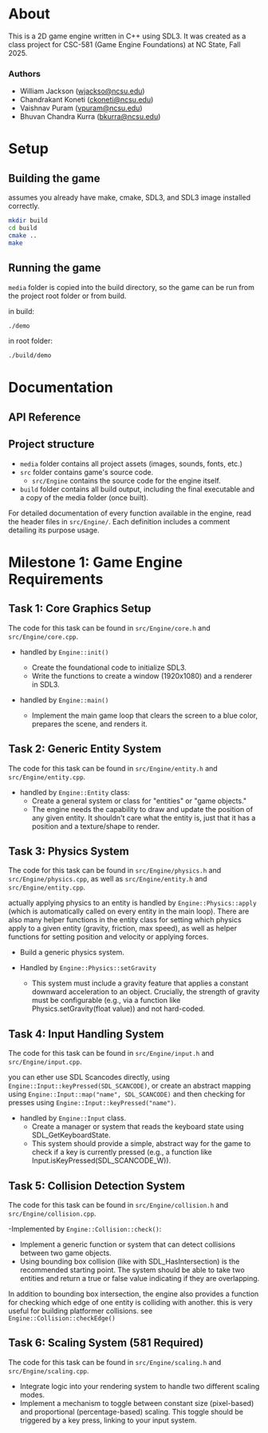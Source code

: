 # About
This is a 2D game engine written in C++ using SDL3.
It was created as a class project for CSC-581 (Game Engine Foundations) at NC State, Fall 2025.

### Authors
- William Jackson (wjackso@ncsu.edu)
- Chandrakant Koneti (ckoneti@ncsu.edu)
- Vaishnav Puram (vpuram@ncsu.edu)
- Bhuvan Chandra Kurra (bkurra@ncsu.edu)


# Setup

## Building the game

assumes you already have make, cmake, SDL3, and SDL3 image installed correctly.

```bash
mkdir build
cd build
cmake ..
make
```

## Running the game

`media` folder is copied into the build directory, so the game can be run from the project root folder or from build.

in build:
```bash
./demo
```

in root folder:
```bash
./build/demo
```
# Documentation

## API Reference

## Project structure

- `media` folder contains all project assets (images, sounds, fonts, etc.)
- `src` folder contains game's source code.
  - `src/Engine` contains the source code for the engine itself.
- `build` folder contains all build output, including the final executable and a copy of the media folder (once built).

For detailed documentation of every function available in the engine, read the header files in `src/Engine/`. Each definition includes a comment detailing its purpose usage.


# Milestone 1: Game Engine Requirements

## Task 1: Core Graphics Setup

The code for this task can be found in `src/Engine/core.h` and `src/Engine/core.cpp`.

- handled by `Engine::init()`
  - Create the foundational code to initialize SDL3.
  - Write the functions to create a window (1920x1080) and a renderer in SDL3.

- handled by `Engine::main()`
  - Implement the main game loop that clears the screen to a blue color, prepares the scene, and renders it.

## Task 2: Generic Entity System

The code for this task can be found in `src/Engine/entity.h` and `src/Engine/entity.cpp`.

- handled by `Engine::Entity` class:
  - Create a general system or class for "entities" or "game objects."
  - The engine needs the capability to draw and update the position of any given entity. It shouldn't care what the entity is, just that it has a position and a texture/shape to render.

## Task 3: Physics System

The code for this task can be found in `src/Engine/physics.h` and `src/Engine/physics.cpp`, as well as `src/Engine/entity.h` and `src/Engine/entity.cpp`.

actually applying physics to an entity is handled by `Engine::Physics::apply` (which is automatically called on every entity in the main loop).
There are also many helper functions in the entity class for setting which physics apply to a given entity (gravity, friction, max speed),
as well as helper functions for setting position and velocity or applying forces.

- Build a generic physics system.

- Handled by `Engine::Physics::setGravity`
  - This system must include a gravity feature that applies a constant downward acceleration to an object.
  Crucially, the strength of gravity must be configurable (e.g., via a function like Physics.setGravity(float value)) and not hard-coded.

## Task 4: Input Handling System
The code for this task can be found in `src/Engine/input.h` and `src/Engine/input.cpp`.

you can ether use SDL Scancodes directly, using `Engine::Input::keyPressed(SDL_SCANCODE)`, or create an abstract mapping using `Engine::Input::map("name", SDL_SCANCODE)` and then checking for presses using `Engine::Input::keyPressed("name")`.

- handled by `Engine::Input` class.
  - Create a manager or system that reads the keyboard state using SDL_GetKeyboardState.
  - This system should provide a simple, abstract way for the game to check if a key is currently pressed (e.g., a function like Input.isKeyPressed(SDL_SCANCODE_W)).

## Task 5: Collision Detection System

The code for this task can be found in `src/Engine/collision.h` and `src/Engine/collision.cpp`.

-Implemented by `Engine::Collision::check()`:
  - Implement a generic function or system that can detect collisions between two game objects.
  - Using bounding box collision (like with SDL_HasIntersection) is the recommended starting point. The system should be able to take two entities and return a true or false value indicating if they are overlapping.

In addition to bounding box intersection, the engine also provides a function for checking which edge of one entity is colliding with another.
this is very useful for building platformer collisions. see `Engine::Collision::checkEdge()`

## Task 6: Scaling System (581 Required)

The code for this task can be found in `src/Engine/scaling.h` and `src/Engine/scaling.cpp`.

- Integrate logic into your rendering system to handle two different scaling modes.
- Implement a mechanism to toggle between constant size (pixel-based) and proportional (percentage-based) scaling. This toggle should be triggered by a key press, linking to your input system.
